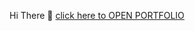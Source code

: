 Hi There 👋
<a href="https://sarthakr10.netlify.app/" target="blank"> click here to OPEN PORTFOLIO</a>
